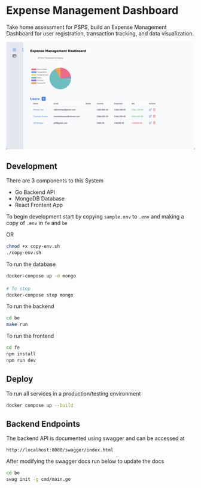 # Expense Management Dashboard

Take home assessment for PSPS, build an Expense Management Dashboard for user registration, transaction tracking, and data
visualization.

<img src="imgs/home.png" width="720"/>

## Development

There are 3 components to this System

- Go Backend API
- MongoDB Database
- React Frontent App

To begin development start by copying `sample.env` to `.env` and making a copy of `.env` in `fe` and `be`

OR

```bash
chmod +x copy-env.sh
./copy-env.sh
```

To run the database

```bash
docker-compose up -d mongo

# To stop
docker-compose stop mongo
```

To run the backend

```bash
cd be
make run
```

To run the frontend

```bash
cd fe
npm install
npm run dev
```

## Deploy

To run all services in a production/testing environment

```bash
docker compose up --build
```

## Backend Endpoints

The backend API is documented using swagger and can be accessed at

```
http://localhost:8080/swagger/index.html
```

After modifying the swagger docs run below to update the docs

```bash
cd be
swag init -g cmd/main.go
```
